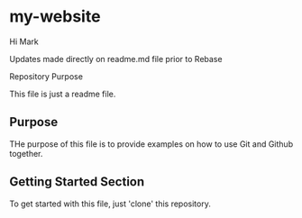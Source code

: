 # my-website

Hi Mark

Updates made directly on readme.md file prior to Rebase

Repository Purpose

This file is just a readme file.

## Purpose

THe purpose of this file is to provide examples
on how to use Git and Github together.

## Getting Started Section
To get started with this file, just 'clone' this repository.
